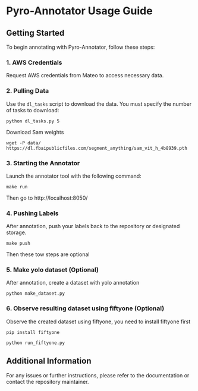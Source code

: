 # Pyro-Annotator Usage Guide

## Getting Started

To begin annotating with Pyro-Annotator, follow these steps:

### 1. AWS Credentials
Request AWS credentials from Mateo to access necessary data.

### 2. Pulling Data
Use the `dl_tasks` script to download the data. You must specify the number of tasks to download:

```shell
python dl_tasks.py 5
```

Download Sam weights

```shell
wget -P data/ https://dl.fbaipublicfiles.com/segment_anything/sam_vit_h_4b8939.pth
```

### 3. Starting the Annotator
Launch the annotator tool with the following command:

```shell
make run
```

Then go to http://localhost:8050/

### 4. Pushing Labels
After annotation, push your labels back to the repository or designated storage.

```shell
make push
```

Then these tow steps are optional

### 5. Make yolo dataset (Optional)
After annotation, create a dataset with yolo annotation

```shell
python make_dataset.py
```

### 6. Observe resulting dataset using fiftyone (Optional)
Observe the created dataset using fiftyone, you need to install fiftyone first 

```shell
pip install fiftyone
```

```shell
python run_fiftyone.py
```

## Additional Information

For any issues or further instructions, please refer to the documentation or contact the repository maintainer.
